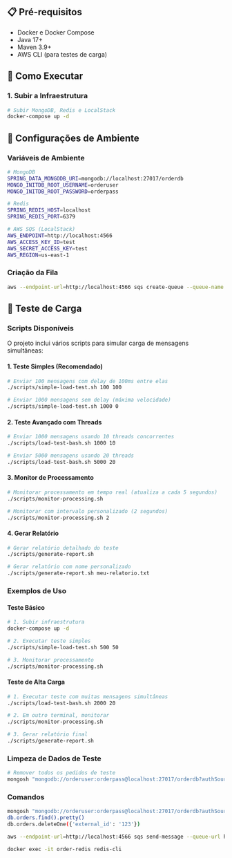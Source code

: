 ## 📋 Pré-requisitos

- Docker e Docker Compose
- Java 17+
- Maven 3.9+
- AWS CLI (para testes de carga)

## 🚀 Como Executar

### 1. Subir a Infraestrutura

```bash
# Subir MongoDB, Redis e LocalStack
docker-compose up -d
```

## 🔧 Configurações de Ambiente

### Variáveis de Ambiente

```bash
# MongoDB
SPRING_DATA_MONGODB_URI=mongodb://localhost:27017/orderdb
MONGO_INITDB_ROOT_USERNAME=orderuser
MONGO_INITDB_ROOT_PASSWORD=orderpass

# Redis
SPRING_REDIS_HOST=localhost
SPRING_REDIS_PORT=6379

# AWS SQS (LocalStack)
AWS_ENDPOINT=http://localhost:4566
AWS_ACCESS_KEY_ID=test
AWS_SECRET_ACCESS_KEY=test
AWS_REGION=us-east-1
```

### Criação da Fila
```bash
aws --endpoint-url=http://localhost:4566 sqs create-queue --queue-name calculate-orders-queue
```

## 🧪 Teste de Carga

### Scripts Disponíveis

O projeto inclui vários scripts para simular carga de mensagens simultâneas:

#### 1. Teste Simples (Recomendado)
```bash
# Enviar 100 mensagens com delay de 100ms entre elas
./scripts/simple-load-test.sh 100 100

# Enviar 1000 mensagens sem delay (máxima velocidade)
./scripts/simple-load-test.sh 1000 0
```

#### 2. Teste Avançado com Threads
```bash
# Enviar 1000 mensagens usando 10 threads concorrentes
./scripts/load-test-bash.sh 1000 10

# Enviar 5000 mensagens usando 20 threads
./scripts/load-test-bash.sh 5000 20
```

#### 3. Monitor de Processamento
```bash
# Monitorar processamento em tempo real (atualiza a cada 5 segundos)
./scripts/monitor-processing.sh

# Monitorar com intervalo personalizado (2 segundos)
./scripts/monitor-processing.sh 2
```

#### 4. Gerar Relatório
```bash
# Gerar relatório detalhado do teste
./scripts/generate-report.sh

# Gerar relatório com nome personalizado
./scripts/generate-report.sh meu-relatorio.txt
```

### Exemplos de Uso

#### Teste Básico
```bash
# 1. Subir infraestrutura
docker-compose up -d

# 2. Executar teste simples
./scripts/simple-load-test.sh 500 50

# 3. Monitorar processamento
./scripts/monitor-processing.sh
```

#### Teste de Alta Carga
```bash
# 1. Executar teste com muitas mensagens simultâneas
./scripts/load-test-bash.sh 2000 20

# 2. Em outro terminal, monitorar
./scripts/monitor-processing.sh

# 3. Gerar relatório final
./scripts/generate-report.sh
```

### Limpeza de Dados de Teste
```bash
# Remover todos os pedidos de teste
mongosh "mongodb://orderuser:orderpass@localhost:27017/orderdb?authSource=admin" --eval "db.orders.deleteMany({external_id: /^LOAD_TEST_/})"
```

### Comandos
```bash
mongosh "mongodb://orderuser:orderpass@localhost:27017/orderdb?authSource=admin"
db.orders.find().pretty()
db.orders.deleteOne({'external_id': '123'})

aws --endpoint-url=http://localhost:4566 sqs send-message --queue-url http://localhost:4566/000000000000/calculate-orders-queue --message-body '{"externalId":"123","customerId":"456","items":[{"productId":"1","productName": "Produto de teste", "quantity":2, "unitPrice": 500}]}'

docker exec -it order-redis redis-cli
```